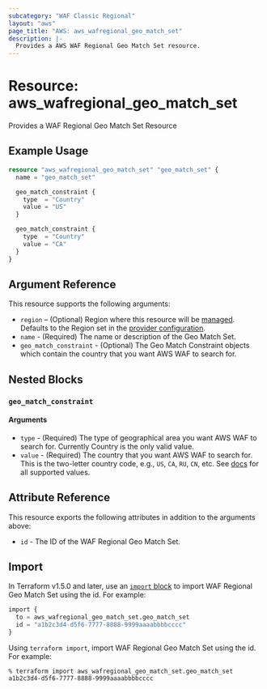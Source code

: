 ```yaml
---
subcategory: "WAF Classic Regional"
layout: "aws"
page_title: "AWS: aws_wafregional_geo_match_set"
description: |-
  Provides a AWS WAF Regional Geo Match Set resource.
---
```


# Resource: aws_wafregional_geo_match_set

Provides a WAF Regional Geo Match Set Resource

## Example Usage

```terraform
resource "aws_wafregional_geo_match_set" "geo_match_set" {
  name = "geo_match_set"

  geo_match_constraint {
    type  = "Country"
    value = "US"
  }

  geo_match_constraint {
    type  = "Country"
    value = "CA"
  }
}
```

## Argument Reference

This resource supports the following arguments:

* `region` – (Optional) Region where this resource will be [managed](https://docs.aws.amazon.com/general/latest/gr/rande.html#regional-endpoints). Defaults to the Region set in the [provider configuration](https://registry.terraform.io/providers/hashicorp/aws/latest/docs#aws-configuration-reference).
* `name` - (Required) The name or description of the Geo Match Set.
* `geo_match_constraint` - (Optional) The Geo Match Constraint objects which contain the country that you want AWS WAF to search for.

## Nested Blocks

### `geo_match_constraint`

#### Arguments

* `type` - (Required) The type of geographical area you want AWS WAF to search for. Currently Country is the only valid value.
* `value` - (Required) The country that you want AWS WAF to search for.
  This is the two-letter country code, e.g., `US`, `CA`, `RU`, `CN`, etc.
  See [docs](https://docs.aws.amazon.com/waf/latest/APIReference/API_GeoMatchConstraint.html) for all supported values.

## Attribute Reference

This resource exports the following attributes in addition to the arguments above:

* `id` - The ID of the WAF Regional Geo Match Set.

## Import

In Terraform v1.5.0 and later, use an [`import` block](https://developer.hashicorp.com/terraform/language/import) to import WAF Regional Geo Match Set using the id. For example:

```terraform
import {
  to = aws_wafregional_geo_match_set.geo_match_set
  id = "a1b2c3d4-d5f6-7777-8888-9999aaaabbbbcccc"
}
```

Using `terraform import`, import WAF Regional Geo Match Set using the id. For example:

```console
% terraform import aws_wafregional_geo_match_set.geo_match_set a1b2c3d4-d5f6-7777-8888-9999aaaabbbbcccc
```
